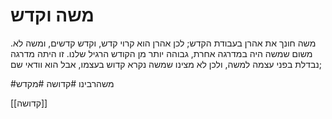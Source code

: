 # משה וקדש
משה חונך את אהרן בעבודת הקדש;
לכן אהרן הוא קרוי קדש, וקדש קדשים, ומשה לא. משום שמשה היה במדרגה אחרת, גבוהה יותר מן הקודש הרגיל שלנו. זו היתה מדרגה נבדלת בפני עצמה למשה, ולכן לא מצינו שמשה נקרא קדוש בעצמו, אבל הוא וודאי שם;

#משהרבינו #קדושה #מקדש 

[[קדושה]]

